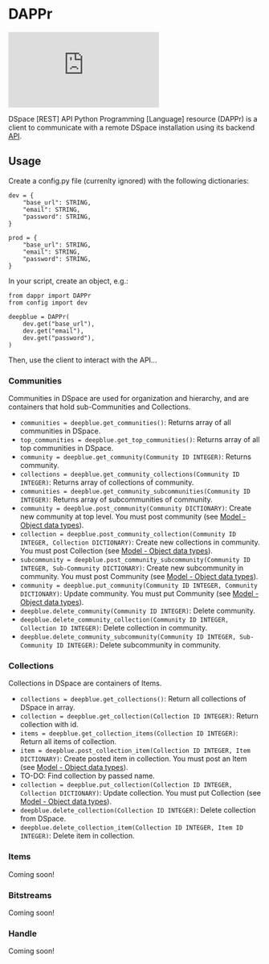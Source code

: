# DAPPr

![Dapper men](https://images.nypl.org/index.php?id=5205109&t=w)

DSpace [REST] API Python Programming [Language] resource (DAPPr) is a client to communicate with a remote DSpace installation using its backend [API](https://wiki.duraspace.org/display/DSDOC5x/REST+API).

## Usage

Create a config.py file (currenlty ignored) with the following dictionaries:

    dev = {
        "base_url": STRING,
        "email": STRING,
        "password": STRING,
    }

    prod = {
        "base_url": STRING,
        "email": STRING,
        "password": STRING,
    }
    
In your script, create an object, e.g.:

    from dappr import DAPPr
    from config import dev

    deepblue = DAPPr(
        dev.get("base_url"),
        dev.get("email"),
        dev.get("password"), 
    )
    
Then, use the client to interact with the API...

### Communities

Communities in DSpace are used for organization and hierarchy, and are containers that hold sub-Communities and Collections.

  * `communities = deepblue.get_communities()`: Returns array of all communities in DSpace.
  * `top_communities = deepblue.get_top_communities()`: Returns array of all top communities in DSpace.
  * `community = deepblue.get_community(Community ID INTEGER)`: Returns community.
  * `collections = deepblue.get_community_collections(Community ID INTEGER)`: Returns array of collections of community.
  * `communities = deepblue.get_community_subcommunities(Community ID INTEGER)`: Returns array of subcommunities of community.
  * `community = deepblue.post_community(Community DICTIONARY)`: Create new community at top level. You must post community (see [Model - Object data types](https://wiki.duraspace.org/display/DSDOC5x/REST+API#RESTAPI-Model-Objectdatatypes)).
  * `collection = deepblue.post_community_collection(Community ID INTEGER, Collection DICTIONARY)`: Create new collections in community. You must post Collection (see [Model - Object data types](https://wiki.duraspace.org/display/DSDOC5x/REST+API#RESTAPI-Model-Objectdatatypes)).
  * `subcommunity = deepblue.post_community_subcommunity(Community ID INTEGER, Sub-Community DICTIONARY)`: Create new subcommunity in community. You must post Community (see [Model - Object data types](https://wiki.duraspace.org/display/DSDOC5x/REST+API#RESTAPI-Model-Objectdatatypes)).
  * `community = deepblue.put_community(Community ID INTEGER, Community DICTIONARY)`: Update community. You must put Community (see [Model - Object data types](https://wiki.duraspace.org/display/DSDOC5x/REST+API#RESTAPI-Model-Objectdatatypes)).
  * `deepblue.delete_community(Community ID INTEGER)`: Delete community.
  * `deepblue.delete_community_collection(Community ID INTEGER, Collection ID INTEGER)`: Delete collection in community.
  * `deepblue.delete_community_subcommunity(Community ID INTEGER, Sub-Community ID INTEGER)`: Delete subcommunity in community.

### Collections

Collections in DSpace are containers of Items.

  * `collections = deepblue.get_collections()`: Return all collections of DSpace in array.
  * `collection = deepblue.get_collection(Collection ID INTEGER)`: Return collection with id.
  * `items = deepblue.get_collection_items(Collection ID INTEGER)`: Return all items of collection.
  * `item = deepblue.post_collection_item(Collection ID INTEGER, Item DICTIONARY)`: Create posted item in collection. You must post an Item (see [Model - Object data types](https://wiki.duraspace.org/display/DSDOC5x/REST+API#RESTAPI-Model-Objectdatatypes)).
  * TO-DO: Find collection by passed name.
  * `collection = deepblue.put_collection(Collection ID INTEGER, Collection DICTIONARY)`: Update collection. You must put Collection (see [Model - Object data types](https://wiki.duraspace.org/display/DSDOC5x/REST+API#RESTAPI-Model-Objectdatatypes)).
  * `deepblue.delete_collection(Collection ID INTEGER)`: Delete collection from DSpace.
  * `deepblue.delete_collection_item(Collection ID INTEGER, Item ID INTEGER)`: Delete item in collection.

### Items

Coming soon!

### Bitstreams

Coming soon!

### Handle

Coming soon!
